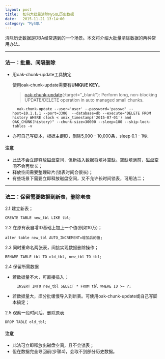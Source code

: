 ```yaml
---
layout: post
title:  如何大批量清除MySQL历史数据
date:   2015-11-21 13:14:00
category: "MySQL"
---
```


清除历史数据是DBA经常遇到的一个场景。本文将介绍大批量清除数据的两种常用办法。

---

### 法一：批量、间隔删除

* 用oak-chunk-update工具搞定

    使用oak-chunk-update需要有**UNIQUE KEY**。

    > [oak-chunk-update](https://openarkkit.googlecode.com/svn/trunk/openarkkit/doc/html/oak-chunk-update.html){:target="_blank"}: Perform long, non-blocking UPDATE/DELETE operation in auto managed small chunks.

        oak-chunk-update --user='user' --password='passwd' --host=10.1.1.1 --port=3306  --database=db --execute="DELETE FROM history WHERE clock < unix_timestamp('2015-07-01') and OAK_CHUNK(history)" --chunk-size=30000 --sleep=100 --skip-lock-tables -v


* 亦可自己写脚本，根据主键ID，删除5,000 - 10,000条，sleep 0.1 - 1秒.

#### 注意

* 此法不会立即释放磁盘空间，但新插入数据将填补空缺。空缺填满前，磁盘空间不会再增长；
* 释放空间需要整理碎片(锁表时间会很长)；
* 有些场景下需要立即释放磁盘空间，又不允许长时间锁表，可用法二；


---

### 法二：保留需要数据到新表，删除老表

2.1 建立新表；

    CREATE TABLE new_tbl LIKE tbl;

2.2 在原有表自增ID基础上加上一个值(例如10万)；

    alter table new_tbl AUTO_INCREMENT=增加后的值;

2.3 同时重命名两张表，间接实现数据删除操作；

    RENAME TABLE tbl TO old_tbl, new_tbl TO tbl;

2.4 保留所需数据

* 若数据量不大，可直接插入；

        INSERT INTO new_tbl SELECT * FROM tbl WHERE ID >= ?;

* 若数据量大，须分批缓慢导入到新表。可使用oak-chunk-update或自己写脚本搞定；

2.5 观察一段时间后，删除原表

	DROP TABLE old_tbl;

#### 注意
* 此法可立即释放出磁盘空间，且不会锁表；
* 但在数据完全导回前(步骤4)，会取不到部分历史数据。

